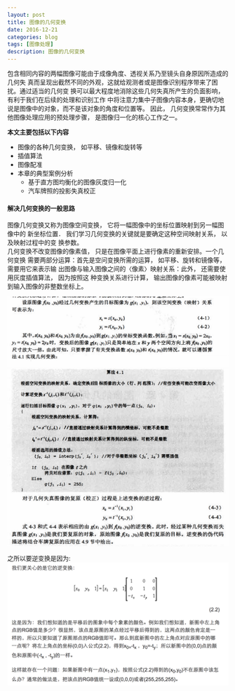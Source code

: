 ```yaml
---
layout: post
title: 图像的几何变换
date: 2016-12-21
categories: blog
tags: [图像处理]
description: 图像的几何变换
---
```


包含相同内容的两幅图像可能由于成像角度、透视关系乃至镜头自身原因所造成的几何失
真而呈现出截然不同的外观，这就给观测者或是图像识别程序带来了困扰。通过适当的几何变
换可以最大程度地消除这些几何失真所产生的负面影响，有利于我们在后续的处理和识别工作
中将注意力集中子图像内容本身，更确切地说是图像中的对象，而不是该对象的角度和位置等。
因此， 几何变换常常作为其他图像处理应用的预处理步骤， 是图像归一化的核心工作之一。  

**本文主要包括以下内容**    

- 图像的各种几何变换， 如平移、镜像和旋转等
- 插值算法
- 图像配准
- 本章的典型案例分析
  + 基于直方图均衡化的图像灰度归一化
  + 汽车牌照的投影失真校正

#### 解决几何变换的一般思路      
图像几何变换又称为图像空间变换， 它将一幅图像中的坐标位置映射到另一幅图像中的
新坐标位置． 我们学习几何变换的关键就是要确定这种空间映射关系， 以及映射过程中的变
换参数。       
几何变换不改变图像的像素值， 只是在图像平面上进行像素的重新安排。一个几何变换
需要两部分运算：首先是空问变换所需的运算， 如平移、旋转和镜像等， 需要用它来表示输
出图像与输入图像之间的〈像素〉映射关系：此外， 还需要使用灰度插值算法， 因为按照这
种变换关系进行计算， 输出图像的像素可能被映射到输入图像的非整数坐标上。

![](https://raw.githubusercontent.com/whuhan2013/myImage/master/dataImage/chapter4/p1.png)  
![](https://raw.githubusercontent.com/whuhan2013/myImage/master/dataImage/chapter4/p2.png)  

之所以要逆变换是因为:   
![](https://raw.githubusercontent.com/whuhan2013/myImage/master/dataImage/chapter4/p3.png) 